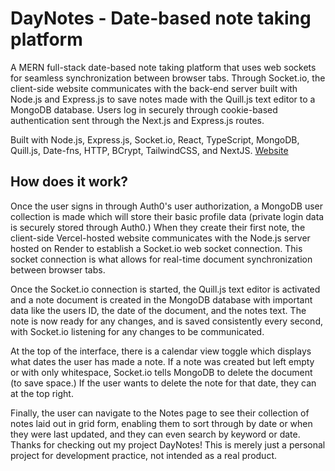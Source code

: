 # DayNotes - Date-based note taking platform

A MERN full-stack date-based note taking platform that uses web sockets for seamless synchronization between browser tabs. Through Socket.io, the client-side website communicates with the back-end server built with Node.js and Express.js to save notes made with the Quill.js text editor to a MongoDB database. Users log in securely through cookie-based authentication sent through the Next.js and Express.js routes.

Built with Node.js, Express.js, Socket.io, React, TypeScript, MongoDB, Quill.js, Date-fns, HTTP, BCrypt, TailwindCSS, and NextJS.
[Website](https://daynotes-client.vercel.app/)


## How does it work?

Once the user signs in through Auth0's user authorization, a MongoDB user collection is made which will store their basic profile data (private login data is securely stored through Auth0.) When they create their first note, the client-side Vercel-hosted website communicates with the Node.js server hosted on Render to establish a Socket.io web socket connection. This socket connection is what allows for real-time document synchronization between browser tabs.

Once the Socket.io connection is started, the Quill.js text editor is activated and a note document is created in the MongoDB database with important data like the users ID, the date of the document, and the notes text. The note is now ready for any changes, and is saved consistently every second, with Socket.io listening for any changes to be communicated.

At the top of the interface, there is a calendar view toggle which displays what dates the user has made a note. If a note was created but left empty or with only whitespace, Socket.io tells MongoDB to delete the document (to save space.) If the user wants to delete the note for that date, they can at the top right.

Finally, the user can navigate to the Notes page to see their collection of notes laid out in grid form, enabling them to sort through by date or when they were last updated, and they can even search by keyword or date. Thanks for checking out my project DayNotes! This is merely just a personal project for development practice, not intended as a real product.
